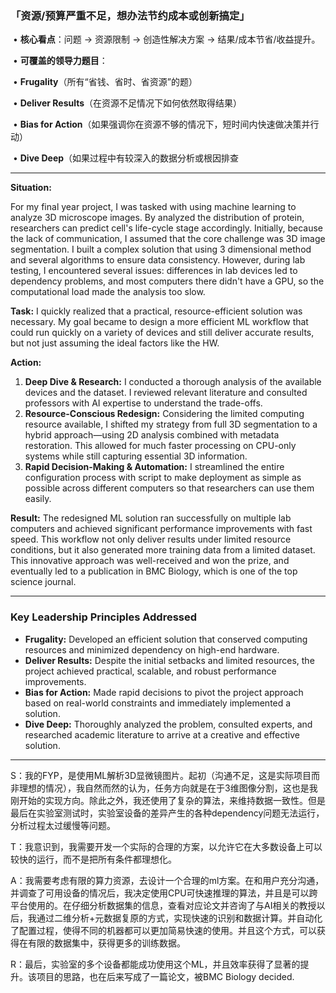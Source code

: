 ### 「资源/预算严重不足，想办法节约成本或创新搞定」

​	•	**核心看点**：问题 -> 资源限制 -> 创造性解决方案 -> 结果/成本节省/收益提升。

​	•	**可覆盖的领导力题目**：

​	•	**Frugality**（所有“省钱、省时、省资源”的题）

​	•	**Deliver Results**（在资源不足情况下如何依然取得结果）

​	•	**Bias for Action**（如果强调你在资源不够的情况下，短时间内快速做决策并行动）

​	•	**Dive Deep**（如果过程中有较深入的数据分析或根因排查

------

**Situation:**

For my final year project, I was tasked with using machine learning to analyze 3D microscope images. By analyzed the distribution of protein, researchers can predict cell's life-cycle stage accordingly. Initially, because the lack of communication, I assumed that the core challenge was 3D image segmentation. I built a complex solution that using 3 dimensional method and several algorithms to ensure data consistency. However, during lab testing, I encountered several issues: differences in lab devices led to dependency problems, and most computers there didn't have a GPU, so the computational load made the analysis too slow.

**Task:**
I quickly realized that a practical, resource-efficient solution was necessary. My goal became to design a more efficient ML workflow that could run quickly on a variety of devices and still deliver accurate results, but not just assuming the ideal factors like the HW.

**Action:**

1. **Deep Dive & Research:** I conducted a thorough analysis of the available devices and the dataset. I reviewed relevant literature and consulted professors with AI expertise to understand the trade-offs.
2. **Resource-Conscious Redesign:** Considering the limited computing resource available, I shifted my strategy from full 3D segmentation to a hybrid approach—using 2D analysis combined with metadata restoration. This allowed for much faster processing on CPU-only systems while still capturing essential 3D information.
3. **Rapid Decision-Making & Automation:** I streamlined the entire configuration process with script to make deployment as simple as possible across different computers so that researchers can use them easily.

**Result:**
The redesigned ML solution ran successfully on multiple lab computers and achieved significant performance improvements with fast speed. This workflow not only deliver results under limited resource conditions, but it also generated more training data from a limited dataset. This innovative approach was well-received and won the prize, and eventually led to a publication in BMC Biology, which is one of the top science journal.

------

### Key Leadership Principles Addressed

- **Frugality:** Developed an efficient solution that conserved computing resources and minimized dependency on high-end hardware.
- **Deliver Results:** Despite the initial setbacks and limited resources, the project achieved practical, scalable, and robust performance improvements.
- **Bias for Action:** Made rapid decisions to pivot the project approach based on real-world constraints and immediately implemented a solution.
- **Dive Deep:** Thoroughly analyzed the problem, consulted experts, and researched academic literature to arrive at a creative and effective solution.

------

S：我的FYP，是使用ML解析3D显微镜图片。起初（沟通不足，这是实际项目而非理想的情况），我自然而然的认为，任务方向就是在于3维图像分割，这也是我刚开始的实现方向。除此之外，我还使用了复杂的算法，来维持数据一致性。但是最后在实验室测试时，实验室设备的差异产生的各种dependency问题无法运行，分析过程太过缓慢等问题。

T：我意识到，我需要开发一个实际的合理的方案，以允许它在大多数设备上可以较快的运行，而不是把所有条件都理想化。

A：我需要考虑有限的算力资源，去设计一个合理的ml方案。在和用户充分沟通，并调查了可用设备的情况后，我决定使用CPU可快速推理的算法，并且是可以跨平台使用的。在仔细分析数据集的信息，查看对应论文并咨询了与AI相关的教授以后，我通过二维分析+元数据复原的方式，实现快速的识别和数据计算。并自动化了配置过程，使得不同的机器都可以更加简易快速的使用。并且这个方式，可以获得在有限的数据集中，获得更多的训练数据。

R：最后，实验室的多个设备都能成功使用这个ML，并且效率获得了显著的提升。该项目的思路，也在后来写成了一篇论文，被BMC Biology decided.
